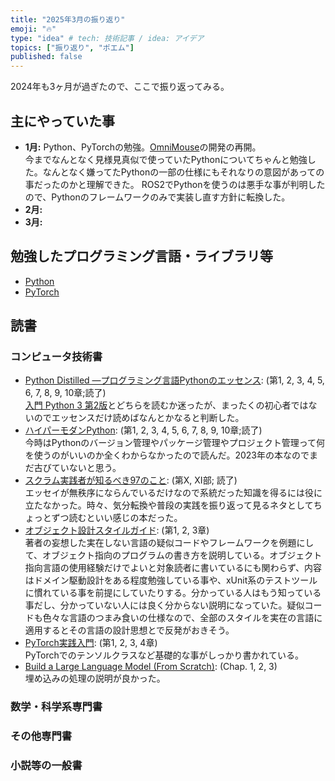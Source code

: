 ```yaml
---
title: "2025年3月の振り返り"
emoji: "🔥"
type: "idea" # tech: 技術記事 / idea: アイデア
topics: ["振り返り", "ポエム"]
published: false
---
```

2024年も3ヶ月が過ぎたので、ここで振り返ってみる。

## 主にやっていた事

* **1月:** Python、PyTorchの勉強。[OmniMouse](https://github.com/horie-t/omni-mouse)の開発の再開。  
  今までなんとなく見様見真似で使っていたPythonについてちゃんと勉強した。なんとなく嫌ってたPythonの一部の仕様にもそれなりの意図があっての事だったのかと理解できた。
  ROS2でPythonを使うのは悪手な事が判明したので、Pythonのフレームワークのみで実装し直す方針に転換した。
* **2月:** 
* **3月:** 

## 勉強したプログラミング言語・ライブラリ等

* [Python](https://www.python.org/)
* [PyTorch](https://pytorch.org/)

## 読書

### コンピュータ技術書

* [Python Distilled ―プログラミング言語Pythonのエッセンス](https://amzn.to/4ap5Ofi): (第1, 2, 3, 4, 5, 6, 7, 8, 9, 10章;読了)  
  [入門 Python 3 第2版](https://amzn.to/3PISYz0)とどちらを読むか迷ったが、まったくの初心者ではないのでエッセンスだけ読めばなんとかなると判断した。
* [ハイパーモダンPython](https://amzn.to/4amZ1CW): (第1, 2, 3, 4, 5, 6, 7, 8, 9, 10章;読了)    
  今時はPythonのバージョン管理やパッケージ管理やプロジェクト管理って何を使うのがいいのか全くわからなかったので読んだ。2023年の本なのでまだ古びていないと思う。
* [スクラム実践者が知るべき97のこと](https://amzn.to/3CLOILV): (第X, XI部; 読了)  
  エッセイが無秩序にならんでいるだけなので系統だった知識を得るには役に立たなかった。時々、気分転換や普段の実践を振り返って見るネタとしてちょっとずつ読むといい感じの本だった。
* [オブジェクト設計スタイルガイド](https://amzn.to/3WnuBug): (第1, 2, 3章)  
  著者の妄想した実在しない言語の疑似コードやフレームワークを例題にして、オブジェクト指向のプログラムの書き方を説明している。オブジェクト指向言語の使用経験だけでよいと対象読者に書いているにも関わらず、内容はドメイン駆動設計をある程度勉強している事や、xUnit系のテストツールに慣れている事を前提にしていたりする。分かっている人はもう知っている事だし、分かっていない人には良く分からない説明になっていた。疑似コードも色々な言語のつまみ食いの仕様なので、全部のスタイルを実在の言語に適用するとその言語の設計思想とで反発がおきそう。
* [PyTorch実践入門](https://amzn.to/4aqaLo5): (第1, 2, 3, 4章)  
  PyTorchでのテンソルクラスなど基礎的な事がしっかり書かれている。
* [Build a Large Language Model (From Scratch)](https://amzn.to/3Ed0f7x): (Chap. 1, 2, 3)  
  埋め込みの処理の説明が良かった。

### 数学・科学系専門書

### その他専門書

### 小説等の一般書

